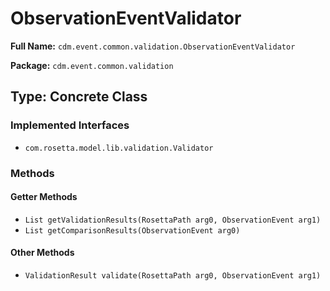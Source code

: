 # ObservationEventValidator

**Full Name:** `cdm.event.common.validation.ObservationEventValidator`

**Package:** `cdm.event.common.validation`

## Type: Concrete Class

### Implemented Interfaces

- `com.rosetta.model.lib.validation.Validator`

### Methods

#### Getter Methods

- `List getValidationResults(RosettaPath arg0, ObservationEvent arg1)`
- `List getComparisonResults(ObservationEvent arg0)`

#### Other Methods

- `ValidationResult validate(RosettaPath arg0, ObservationEvent arg1)`

